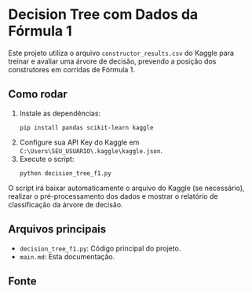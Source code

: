 # Decision Tree com Dados da Fórmula 1

Este projeto utiliza o arquivo `constructor_results.csv` do Kaggle para treinar e avaliar uma árvore de decisão, prevendo a posição dos construtores em corridas de Fórmula 1.

## Como rodar

1. Instale as dependências:
   ```
   pip install pandas scikit-learn kaggle
   ```
2. Configure sua API Key do Kaggle em `C:\Users\SEU_USUARIO\.kaggle\kaggle.json`.
3. Execute o script:
   ```
   python decision_tree_f1.py
   ```

O script irá baixar automaticamente o arquivo do Kaggle (se necessário), realizar o pré-processamento dos dados e mostrar o relatório de classificação da árvore de decisão.

## Arquivos principais

- `decision_tree_f1.py`: Código principal do projeto.
- `main.md`: Esta documentação.

## Fonte